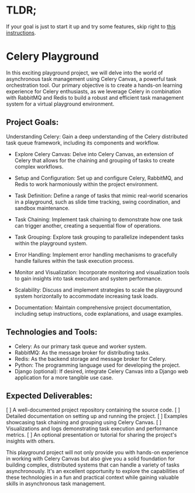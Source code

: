 # TLDR;
If your goal is just to start it up and try some features, skip right to [this instructions](/docs/install.md).

# Celery Playground

In this exciting playground project, we will delve into the world of asynchronous task management using
Celery Canvas, a powerful task orchestration tool. Our primary objective is to create a hands-on learning
experience for Celery enthusiasts, as we leverage Celery in combination with RabbitMQ and Redis to build
a robust and efficient task management system for a virtual playground environment.

## Project Goals:

Understanding Celery: Gain a deep understanding of the Celery distributed task queue framework, including its
components and workflow.

- Explore Celery Canvas: Delve into Celery Canvas, an extension of Celery that allows for the chaining and
grouping of tasks to create complex workflows.

- Setup and Configuration: Set up and configure Celery, RabbitMQ, and Redis to work harmoniously within the
project environment.

- Task Definition: Define a range of tasks that mimic real-world scenarios in a playground, such as slide
time tracking, swing coordination, and sandbox maintenance.

- Task Chaining: Implement task chaining to demonstrate how one task can trigger another, creating a sequential
flow of operations.

- Task Grouping: Explore task grouping to parallelize independent tasks within the playground system.

- Error Handling: Implement error handling mechanisms to gracefully handle failures within the task execution
process.

- Monitor and Visualization: Incorporate monitoring and visualization tools to gain insights into task
execution and system performance.

- Scalability: Discuss and implement strategies to scale the playground system horizontally to accommodate
increasing task loads.

- Documentation: Maintain comprehensive project documentation, including setup instructions, code explanations,
and usage examples.

## Technologies and Tools:

- Celery: As our primary task queue and worker system.
- RabbitMQ: As the message broker for distributing tasks.
- Redis: As the backend storage and message broker for Celery.
- Python: The programming language used for developing the project.
- Django (optional): If desired, integrate Celery Canvas into a Django web application for a more tangible use case.

## Expected Deliverables:

[ ] A well-documented project repository containing the source code.
[ ] Detailed documentation on setting up and running the project.
[ ] Examples showcasing task chaining and grouping using Celery Canvas.
[ ] Visualizations and logs demonstrating task execution and performance metrics.
[ ] An optional presentation or tutorial for sharing the project's insights with others.

This playground project will not only provide you with hands-on experience in working with Celery Canvas but
also give you a solid foundation for building complex, distributed systems that can handle a variety of tasks
asynchronously. It's an excellent opportunity to explore the capabilities of these technologies in a fun and
practical context while gaining valuable skills in asynchronous task management.